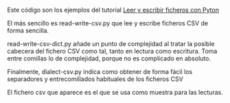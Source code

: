 Este código son los ejemplos del tutorial [Leer y escribir ficheros con Pyton](https://chuwiki.chuidiang.org/index.php?title=Leer_y_escribir_ficheros_CSV_con_python)

El más sencillo es read-write-csv.py que lee y escribe ficheros CSV de forma sencilla.

read-write-csv-dict.py añade un punto de complejidad al tratar la posible cabecera del fichero CSV como tal, tanto en
lectura como escritura. Toma entre comillas lo de complejidad, porque no es complicado en absoluto.

Finalmente, dialect-csv.py indica como obtener de forma fácil los separadores y entrecomillados habituales de los 
ficheros CSV

El fichero csv que aparece es el que se usa como muestra para las lecturas.